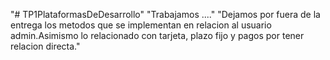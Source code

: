 "# TP1PlataformasDeDesarrollo" 
"Trabajamos ...."
"Dejamos por fuera de la entrega los metodos que se implementan en relacion al usuario admin.Asimismo lo relacionado con tarjeta, plazo fijo y pagos por tener relacion directa." 